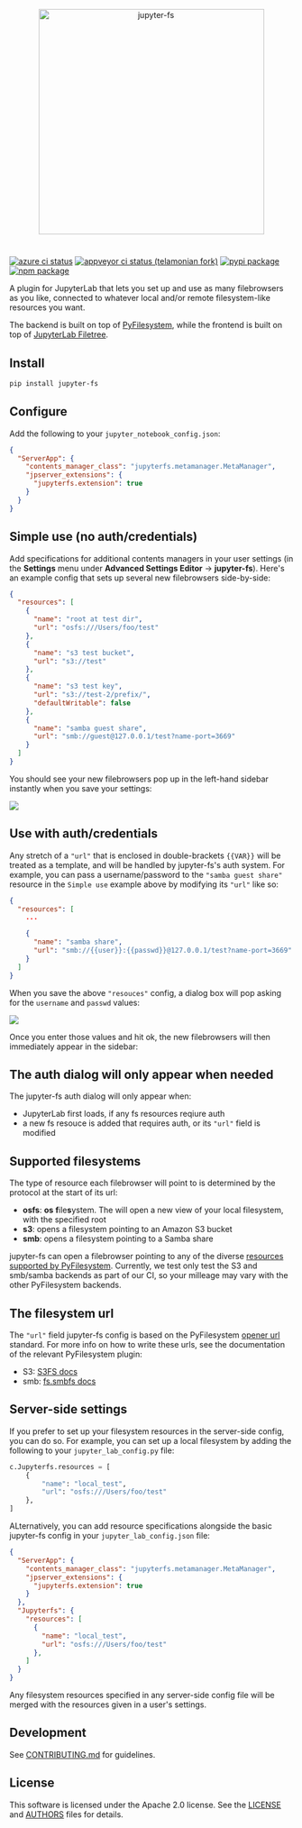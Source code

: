 <p align="center">
<img alt="jupyter-fs" src="https://raw.githubusercontent.com/jpmorganchase/jupyter-fs/main/docs/brand-icon.svg" width="400">
</p>

#

<p>
<a href="https://dev.azure.com/tpaine154/jupyter/_apis/build/status/jpmorganchase.jupyter-fs?branchName=main"><img alt="azure ci status" src="https://dev.azure.com/tpaine154/jupyter/_apis/build/status/jpmorganchase.jupyter-fs?branchName=main"></a>
<a href="https://ci.appveyor.com/project/telamonian/jupyter-fs/branch/main"><img alt="appveyor ci status (telamonian fork)" src="https://ci.appveyor.com/api/projects/status/d8flhw12vpvgime4/branch/main?svg=true"></a>
<a href="https://pypi.python.org/pypi/jupyter-fs"><img alt="pypi package" src="https://img.shields.io/pypi/v/jupyter-fs.svg"></a>
<a href="https://www.npmjs.com/package/jupyter-fs"><img alt="npm package" src="https://img.shields.io/npm/v/jupyter-fs.svg"></a>
</p>

A plugin for JupyterLab that lets you set up and use as many filebrowsers as you like, connected to whatever local and/or remote filesystem-like resources you want.

The backend is built on top of [PyFilesystem](https://github.com/PyFilesystem/pyfilesystem2), while the frontend is built on top of [JupyterLab Filetree](https://github.com/youngthejames/jupyterlab_filetree).


## Install

```bash
pip install jupyter-fs
```


## Configure

Add the following to your `jupyter_notebook_config.json`:

```json
{
  "ServerApp": {
    "contents_manager_class": "jupyterfs.metamanager.MetaManager",
    "jpserver_extensions": {
      "jupyterfs.extension": true
    }
  }
}
```


## Simple use (no auth/credentials)

Add specifications for additional contents managers in your user settings (in the **Settings** menu under **Advanced Settings Editor** -> **jupyter-fs**). Here's an example config that sets up several new filebrowsers side-by-side:

```json
{
  "resources": [
    {
      "name": "root at test dir",
      "url": "osfs:///Users/foo/test"
    },
    {
      "name": "s3 test bucket",
      "url": "s3://test"
    },
    {
      "name": "s3 test key",
      "url": "s3://test-2/prefix/",
      "defaultWritable": false
    },
    {
      "name": "samba guest share",
      "url": "smb://guest@127.0.0.1/test?name-port=3669"
    }
  ]
}
```

You should see your new filebrowsers pop up in the left-hand sidebar instantly when you save your settings:

![](https://raw.githubusercontent.com/jpmorganchase/jupyter-fs/master/docs/osfs_example.png)


## Use with auth/credentials

Any stretch of a `"url"` that is enclosed in double-brackets `{{VAR}}` will be treated as a template, and will be handled by jupyter-fs's auth system. For example, you can pass a username/password to the `"samba guest share"` resource in the `Simple use` example above by modifying its `"url"` like so:

```json
{
  "resources": [
    ...

    {
      "name": "samba share",
      "url": "smb://{{user}}:{{passwd}}@127.0.0.1/test?name-port=3669"
    }
  ]
}
```

When you save the above `"resouces"` config, a dialog box will pop asking for the `username` and `passwd` values:

![](https://raw.githubusercontent.com/jpmorganchase/jupyter-fs/master/docs/remote_example.png)

Once you enter those values and hit ok, the new filebrowsers will then immediately appear in the sidebar:


## The auth dialog will only appear when needed

The jupyter-fs auth dialog will only appear when:
- JupyterLab first loads, if any fs resources reqiure auth
- a new fs resouce is added that requires auth, or its `"url"` field is modified


## Supported filesystems

The type of resource each filebrowser will point to is determined by the protocol at the start of its url:

- **osfs**: **os** **f**ile**s**ystem. The will open a new view of your local filesystem, with the specified root
- **s3**: opens a filesystem pointing to an Amazon S3 bucket
- **smb**: opens a filesystem pointing to a Samba share

jupyter-fs can open a filebrowser pointing to any of the diverse [resources supported by PyFilesystem](). Currently, we test only test the S3 and smb/samba backends as part of our CI, so your milleage may vary with the other PyFilesystem backends.


## The filesystem url

The `"url"` field jupyter-fs config is based on the PyFilesystem [opener url](https://docs.pyfilesystem.org/en/latest/openers.html) standard. For more info on how to write these urls, see the documentation of the relevant PyFilesystem plugin:
- S3: [S3FS docs](https://fs-s3fs.readthedocs.io/en/latest/)
- smb: [fs.smbfs docs](https://github.com/althonos/fs.smbfs#usage)


## Server-side settings

If you prefer to set up your filesystem resources in the server-side config, you can do so. For example, you can set up a local filesystem by adding the following to your `jupyter_lab_config.py` file:

```python
c.Jupyterfs.resources = [
    {
        "name": "local_test",
        "url": "osfs:///Users/foo/test"
    },
]
```

ALternatively, you can add resource specifications alongside the basic jupyter-fs config in your `jupyter_lab_config.json` file:

```json
{
  "ServerApp": {
    "contents_manager_class": "jupyterfs.metamanager.MetaManager",
    "jpserver_extensions": {
      "jupyterfs.extension": true
    }
  },
  "Jupyterfs": {
    "resources": [
      {
        "name": "local_test",
        "url": "osfs:///Users/foo/test"
      },
    ]
  }
}
```

Any filesystem resources specified in any server-side config file will be merged with the resources given in a user's settings.


## Development

See [CONTRIBUTING.md](https://github.com/jpmorganchase/jupyter-fs/blob/master/CONTRIBUTING.md) for guidelines.


## License

This software is licensed under the Apache 2.0 license. See the
[LICENSE](https://github.com/jpmorganchase/jupyter-fs/blob/master/LICENSE) and [AUTHORS](https://github.com/jpmorganchase/jupyter-fs/blob/master/AUTHORS) files for details.
